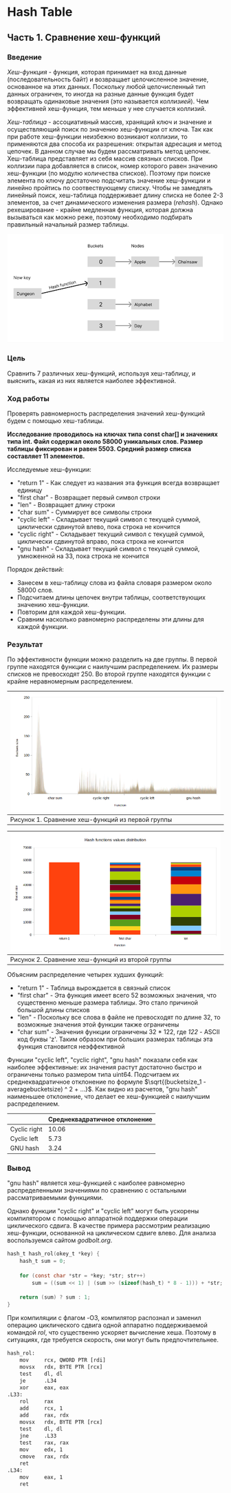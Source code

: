 # Hash Table


## Часть 1. Сравнение хеш-функций


### Введение


*Хеш-функция* - функция, которая принимает на вход данные (последовательность байт) и возвращает целочисленное значение, основанное на этих данных. Поскольку любой целочисленный тип данных ограничен, то иногда на разные данные функция будет возвращать одинаковые значения (это называется *коллизией*). Чем эффективней хеш-функция, тем меньше у нее случается коллизий.

*Хеш-таблица* - ассоциативный массив, хранящий ключ и значение и осуществляющий поиск по значению хеш-функции от ключа. Так как при работе хеш-функции неизбежно возникают коллизии, то применяются два способа их разрешения: открытая адресация и метод цепочек. В данном случае мы будем рассматривать метод цепочек. Хеш-таблица представляет из себя массив связных списков. При коллизии пара добавляется в список, номер которого равен значению хеш-функции (по модулю количества списков). Поэтому при поиске элемента по ключу достаточно подсчитать значение хеш-функции и линейно пройтись по соотвествующему списку. Чтобы не замедлять линейный поиск, хеш-таблица поддерживает длину списка не более 2-3 элементов, за счет динамического изменения размера (*rehash*). Однако рехеширование - крайне медленная функция, которая должна вызываться как можно реже, поэтому необходимо подбирать правильный начальный размер таблицы.

![hashtable](assets/example.png "Иллюстрация работы хеш-таблицы")


### Цель


Сравнить 7 различных хеш-функций, используя хеш-таблицу, и выяснить, какая из них является наиболее эффективной.


### Ход работы


Проверять равномерность распределения значений хеш-функций будем с помощью хеш-таблицы.

**Исследование проводилось на ключах типа const char[] и значениях типа int. Файл содержал около 58000 уникальных слов. Размер таблицы фиксирован и равен 5503. Средний размер списка составляет 11 элементов.**

Исследуемые хеш-функции:
- "return 1" - Как следует из названия эта функция всегда возвращает единицу
- "first char" - Возвращает первый символ строки
- "len" - Возвращает длину строки
- "char sum" - Суммирует все символы строки
- "cyclic left" - Складывает текущий символ с текущей суммой, циклически сдвинутой влево, пока строка не кончится
- "cyclic right" - Складывает текущий символ с текущей суммой, циклически сдвинутой вправо, пока строка не кончится
- "gnu hash" - Складывает текущий символ с текущей суммой, умноженной на 33, пока строка не кончится

Порядок действий:
- Занесем в хеш-таблицу слова из файла словаря размером около 58000 слов.
- Подсчитаем длины цепочек внутри таблицы, соответствующих значению хеш-функции.
- Повторим для каждой хеш-функции.
- Сравним насколько равномерно распределены эти длины для каждой функции.


### Результат


По эффективности функции можно разделить на две группы. В первой группе находятся функции с наилучшим распределением. Их размеры списков не превосходят 250. Во второй группе находятся функции с крайне неравномерным распределением.

| ![group1-cmp](assets/group1-cmp.png)             |
|:------------------------------------------------ |
|Рисунок 1. Сравнение хеш-функций из первой группы |

| ![group2-cmp](assets/group2-cmp.png)                     |
|:-------------------------------------------------------- |
|Рисунок 2. Сравнение хеш-функций из второй группы         |

Объясним распределение четырех худших функций:
- "return 1" - Таблица вырождается в связный список
- "first char" - Эта функция имеет всего 52 возможных значения, что существенно меньше размера таблицы. Это стало причиной большой длины списков
- "len" - Поскольку все слова в файле не превосходят по длине 32, то возможные значения этой функции также ограничены
- "char sum" - Значения функции ограничены 32 * 122, где *122* - ASCII код буквы 'z'. Таким образом при больших размерах таблицы эта функция становится неэффективной 

Функции "cyclic left", "cyclic right", "gnu hash" показали себя как наиболее эффективные: их значения растут достаточно быстро и ограничены только размером типа uint64. Подсчитаем их среднеквадратичное отклонение по формуле $\sqrt{(bucketsize_1 - averagebucketsize) ^ 2 + ...}$. Как видно из расчетов, "gnu hash" наименьшее отклонение, что делает ее хеш-функцией с наилучшим распределением.

|              | Среднеквадратичное отклонение |
| ------------ | ----------------------------- |
| Cyclic right | 10.06                         |
| Cyclic left  | 5.73                          |
| GNU hash     | 3.24                          |


### Вывод


"gnu hash" является хеш-функцией с наиболее равномерно распределенными значениями по сравнению с остальными рассматриваемыми функциями.

Однако функции "cyclic right" и "cyclic left" могут быть ускорены компилятором с помощью аппаратной поддержки операции циклического сдвига. В качестве примера рассмотрим реализацию хеш-функции, основанной на циклическом сдвиге влево. Для анализа воспользуемся сайтом *godbolt.org*. 

```C
hash_t hash_rol(okey_t *key) {
    hash_t sum = 0;

    for (const char *str = *key; *str; str++)
        sum = ((sum << 1) | (sum >> (sizeof(hash_t) * 8 - 1))) + *str;

    return (sum) ? sum : 1;
}
```

При компиляции с флагом -O3, компилятор распознал и заменил операцию циклического сдвига одной аппаратно поддерживаемой командой *rol*, что существенно ускоряет вычисление хеша. Поэтому в ситуациях, где требуется скорость, они могут быть предпочтительнее.

```Assembly
hash_rol:
    mov     rcx, QWORD PTR [rdi]
    movsx   rdx, BYTE PTR [rcx]
    test    dl, dl
    je      .L34
    xor     eax, eax
.L33:
    rol     rax
    add     rcx, 1
    add     rax, rdx
    movsx   rdx, BYTE PTR [rcx]
    test    dl, dl
    jne     .L33
    test    rax, rax
    mov     edx, 1
    cmove   rax, rdx
    ret
.L34:
    mov     eax, 1
    ret
```
